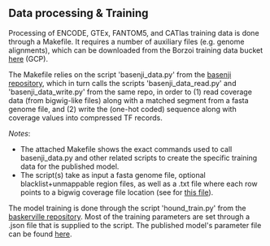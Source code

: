 ## Data processing & Training

Processing of ENCODE, GTEx, FANTOM5, and CATlas training data is done through a Makefile. It requires a number of auxiliary files (e.g. genome alignments), which can be downloaded from the Borzoi training data bucket [here](https://storage.googleapis.com/borzoi-paper/data/) (GCP).<br/>

The Makefile relies on the script 'basenji_data.py' from the [basenji repository](https://github.com/calico/basenji/blob/master/bin/basenji_data.py), which in turn calls the scripts 'basenji_data_read.py' and 'basenji_data_write.py' from the same repo, in order to (1) read coverage data (from bigwig-like files) along with a matched segment from a fasta genome file, and (2) write the (one-hot coded) sequence along with coverage values into compressed TF records.<br/>

*Notes*: 
- The attached Makefile shows the exact commands used to call basenji_data.py and other related scripts to create the specific training data for the published model.
- The script(s) take as input a fasta genome file, optional blacklist+unmappable region files, as well as a .txt file where each row points to a bigwig coverage file location (see for [this file](https://raw.githubusercontent.com/calico/borzoi/main/examples/targets_human.txt)).<br/>

The model training is done through the script 'hound_train.py' from the [baskerville repository](https://github.com/calico/baskerville/blob/main/src/baskerville/scripts/hound_train.py). Most of the training parameters are set through a .json file that is supplied to the script. The published model's parameter file can be found [here](https://storage.googleapis.com/seqnn-share/borzoi/params.json).<br/>
